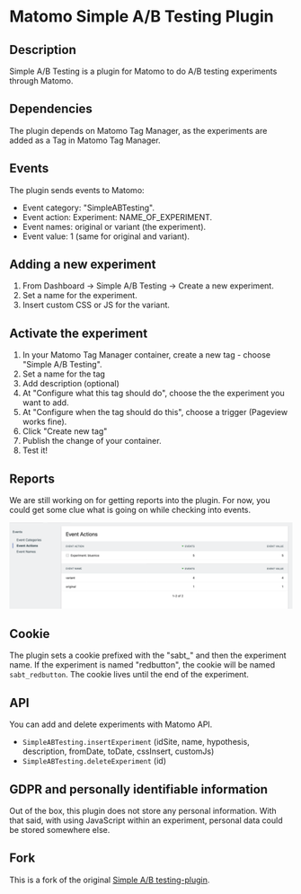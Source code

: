# Matomo Simple A/B Testing Plugin

## Description

Simple A/B Testing is a plugin for Matomo to do A/B testing experiments through Matomo.

## Dependencies

The plugin depends on Matomo Tag Manager, as the experiments are added as a Tag in Matomo Tag Manager.

## Events

The plugin sends events to Matomo:

- Event category: "SimpleABTesting".
- Event action: Experiment: NAME_OF_EXPERIMENT.
- Event names: original or variant (the experiment).
- Event value: 1 (same for original and variant).

## Adding a new experiment

1. From Dashboard -> Simple A/B Testing -> Create a new experiment.
2. Set a name for the experiment.
3. Insert custom CSS or JS for the variant.

## Activate the experiment

1. In your Matomo Tag Manager container, create a new tag - choose "Simple A/B Testing".
2. Set a name for the tag
3. Add description (optional)
4. At "Configure what this tag should do", choose the the experiment you want to add.
5. At "Configure when the tag should do this", choose a trigger (Pageview works fine).
6. Click "Create new tag"
7. Publish the change of your container.
8. Test it!

## Reports

We are still working on for getting reports into the plugin. For now, you could get some clue what is going on while checking into events.

![Events report](assets/events-report.png "Events in Matomo")

## Cookie

The plugin sets a cookie prefixed with the "sabt_" and then the experiment name. If the experiment is named "redbutton", the cookie will be named `sabt_redbutton`. The cookie lives until the end of the experiment.

## API

You can add and delete experiments with Matomo API.

- `SimpleABTesting.insertExperiment` (idSite, name, hypothesis, description, fromDate, toDate, cssInsert, customJs)
- `SimpleABTesting.deleteExperiment` (id)

## GDPR and personally identifiable information

Out of the box, this plugin does not store any personal information. With that said, with using JavaScript within an experiment, personal data could be stored somewhere else.

## Fork

This is a fork of the original [Simple A/B testing-plugin](https://github.com/nofrillsplugins/matomo-simple-ab-testing).
